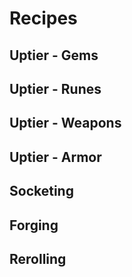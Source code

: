 # Recipes

## Uptier - Gems

## Uptier - Runes

## Uptier - Weapons

## Uptier - Armor

## Socketing

## Forging

## Rerolling

## 